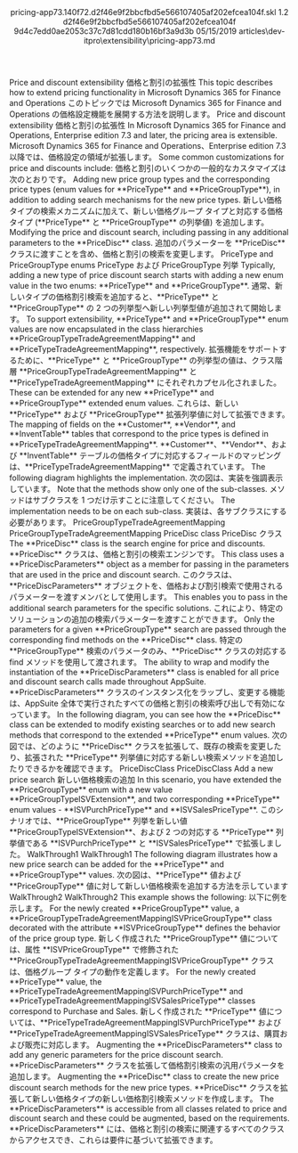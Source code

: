 <?xml version="1.0" encoding="UTF-8"?>
<xliff xmlns:logoport="urn:logoport:xliffeditor:xliff-extras:1.0" xmlns:tilt="urn:logoport:xliffeditor:tilt-non-translatables:1.0" xmlns:xsi="http://www.w3.org/2001/XMLSchema-instance" xmlns="urn:oasis:names:tc:xliff:document:1.2" xmlns:xliffext="urn:microsoft:content:schema:xliffextensions" version="1.2" xsi:schemaLocation="urn:oasis:names:tc:xliff:document:1.2 xliff-core-1.2-transitional.xsd">
  <file datatype="xml" source-language="en-US" original="pricing-app73.md" target-language="ja-JP">
    <header>
      <tool tool-company="Microsoft" tool-version="1.0-7889195" tool-name="mdxliff" tool-id="mdxliff"/>
      <xliffext:skl_file_name>pricing-app73.140f72.d2f46e9f2bbcfbd5e566107405af202efcea104f.skl</xliffext:skl_file_name>
      <xliffext:version>1.2</xliffext:version>
      <xliffext:ms.openlocfilehash>d2f46e9f2bbcfbd5e566107405af202efcea104f</xliffext:ms.openlocfilehash>
      <xliffext:ms.sourcegitcommit>9d4c7edd0ae2053c37c7d81cdd180b16bf3a9d3b</xliffext:ms.sourcegitcommit>
      <xliffext:ms.lasthandoff>05/15/2019</xliffext:ms.lasthandoff>
      <xliffext:ms.openlocfilepath>articles\dev-itpro\extensibility\pricing-app73.md</xliffext:ms.openlocfilepath>
    </header>
    <body>
      <group extype="content" id="content">
        <trans-unit xml:space="preserve" translate="yes" id="101" restype="x-metadata">
          <source>Price and discount extensibility</source>
        <target logoport:matchpercent="101" state="translated" state-qualifier="leveraged-tm">価格と割引の拡張性</target></trans-unit>
        <trans-unit xml:space="preserve" translate="yes" id="102" restype="x-metadata">
          <source>This topic describes how to extend pricing functionality in Microsoft Dynamics 365 for Finance and Operations</source>
        <target logoport:matchpercent="101" state="translated" state-qualifier="leveraged-tm">このトピックでは Microsoft Dynamics 365 for Finance and Operations の価格設定機能を展開する方法を説明します。</target></trans-unit>
        <trans-unit xml:space="preserve" translate="yes" id="103">
          <source>Price and discount extensibility</source>
        <target logoport:matchpercent="101" state="translated" state-qualifier="leveraged-tm">価格と割引の拡張性</target></trans-unit>
        <trans-unit xml:space="preserve" translate="yes" id="104">
          <source>In Microsoft Dynamics 365 for Finance and Operations, Enterprise edition 7.3 and later, the pricing area is extensible.</source>
        <target logoport:matchpercent="101" state="translated" state-qualifier="leveraged-tm">Microsoft Dynamics 365 for Finance and Operations、Enterprise edition 7.3 以降では、価格設定の領域が拡張します。</target></trans-unit>
        <trans-unit xml:space="preserve" translate="yes" id="105">
          <source>Some common customizations for price and discounts include:</source>
        <target logoport:matchpercent="101" state="translated" state-qualifier="leveraged-tm">価格と割引のいくつかの一般的なカスタマイズは次のとおりです。</target></trans-unit>
        <trans-unit xml:space="preserve" translate="yes" id="106">
          <source>Adding new price group types and the corresponding price types (enum values for <bpt id="p1">**</bpt>PriceType<ept id="p1">**</ept> and <bpt id="p2">**</bpt>PriceGroupType<ept id="p2">**</ept>), in addition to adding search mechanisms for the new price types.</source>
        <target logoport:matchpercent="101" state="translated" state-qualifier="leveraged-tm">新しい価格タイプの検索メカニズムに加えて、新しい価格グループ タイプと対応する価格タイプ (<bpt id="p1">**</bpt>PriceType<ept id="p1">**</ept> と <bpt id="p2">**</bpt>PriceGroupType<ept id="p2">**</ept> の列挙値) を追加します。</target></trans-unit>
        <trans-unit xml:space="preserve" translate="yes" id="107">
          <source>Modifying the price and discount search, including passing in any additional parameters to the <bpt id="p1">**</bpt>PriceDisc<ept id="p1">**</ept> class.</source>
        <target logoport:matchpercent="101" state="translated" state-qualifier="leveraged-tm">追加のパラメーターを <bpt id="p1">**</bpt>PriceDisc<ept id="p1">**</ept> クラスに渡すことを含め、価格と割引の検索を変更します。</target></trans-unit>
        <trans-unit xml:space="preserve" translate="yes" id="108">
          <source>PriceType and PriceGroupType enums</source>
        <target logoport:matchpercent="101" state="translated" state-qualifier="leveraged-tm">PriceType および PriceGroupType 列挙</target></trans-unit>
        <trans-unit xml:space="preserve" translate="yes" id="109">
          <source>Typically, adding a new type of price discount search starts with adding a new enum value in the two enums: <bpt id="p1">**</bpt>PriceType<ept id="p1">**</ept> and <bpt id="p2">**</bpt>PriceGroupType<ept id="p2">**</ept>.</source>
        <target logoport:matchpercent="101" state="translated" state-qualifier="leveraged-tm">通常、新しいタイプの価格割引検索を追加すると、<bpt id="p1">**</bpt>PriceType<ept id="p1">**</ept> と <bpt id="p2">**</bpt>PriceGroupType<ept id="p2">**</ept> の 2 つの列挙型へ新しい列挙型値が追加されて開始します。</target></trans-unit>
        <trans-unit xml:space="preserve" translate="yes" id="110">
          <source>To support extensibility, <bpt id="p1">**</bpt>PriceType<ept id="p1">**</ept> and <bpt id="p2">**</bpt>PriceGroupType<ept id="p2">**</ept> enum values are now encapsulated in the class hierarchies <bpt id="p3">**</bpt>PriceGroupTypeTradeAgreementMapping<ept id="p3">**</ept> and <bpt id="p4">**</bpt>PriceTypeTradeAgreementMapping<ept id="p4">**</ept>, respectively.</source>
        <target logoport:matchpercent="101" state="translated" state-qualifier="leveraged-tm">拡張機能をサポートするために、<bpt id="p1">**</bpt>PriceType<ept id="p1">**</ept> と <bpt id="p2">**</bpt>PriceGroupType<ept id="p2">**</ept> の列挙型の値は、クラス階層 <bpt id="p3">**</bpt>PriceGroupTypeTradeAgreementMapping<ept id="p3">**</ept> と <bpt id="p4">**</bpt>PriceTypeTradeAgreementMapping<ept id="p4">**</ept> にそれぞれカプセル化されました。</target></trans-unit>
        <trans-unit xml:space="preserve" translate="yes" id="111">
          <source>These can be extended for any new <bpt id="p1">**</bpt>PriceType<ept id="p1">**</ept> and <bpt id="p2">**</bpt>PriceGroupType<ept id="p2">**</ept> extended enum values.</source>
        <target logoport:matchpercent="101" state="translated" state-qualifier="leveraged-tm">これらは、新しい <bpt id="p1">**</bpt>PriceType<ept id="p1">**</ept> および <bpt id="p2">**</bpt>PriceGroupType<ept id="p2">**</ept> 拡張列挙値に対して拡張できます。</target></trans-unit>
        <trans-unit xml:space="preserve" translate="yes" id="112">
          <source>The mapping of fields on the <bpt id="p1">**</bpt>Customer<ept id="p1">**</ept>, <bpt id="p2">**</bpt>Vendor<ept id="p2">**</ept>, and <bpt id="p3">**</bpt>InventTable<ept id="p3">**</ept> tables that  correspond to the price types is defined in <bpt id="p4">**</bpt>PriceTypeTradeAgreementMapping<ept id="p4">**</ept>.</source>
        <target logoport:matchpercent="101" state="translated" state-qualifier="leveraged-tm"><bpt id="p1">**</bpt>Customer<ept id="p1">**</ept>、<bpt id="p2">**</bpt>Vendor<ept id="p2">**</ept>、および <bpt id="p3">**</bpt>InventTable<ept id="p3">**</ept> テーブルの価格タイプに対応するフィールドのマッピングは、<bpt id="p4">**</bpt>PriceTypeTradeAgreementMapping<ept id="p4">**</ept> で定義されています。</target></trans-unit>
        <trans-unit xml:space="preserve" translate="yes" id="113">
          <source>The following diagram highlights the implementation.</source>
        <target logoport:matchpercent="101" state="translated" state-qualifier="leveraged-tm">次の図は、実装を強調表示しています。</target></trans-unit>
        <trans-unit xml:space="preserve" translate="yes" id="114">
          <source>Note that the methods show only one of the sub-classes.</source>
        <target logoport:matchpercent="101" state="translated" state-qualifier="leveraged-tm">メソッドはサブクラスを 1 つだけ示すことに注意してください。</target></trans-unit>
        <trans-unit xml:space="preserve" translate="yes" id="115">
          <source>The implementation needs to be on each sub-class.</source>
        <target logoport:matchpercent="101" state="translated" state-qualifier="leveraged-tm">実装は、各サブクラスにする必要があります。</target></trans-unit>
        <trans-unit xml:space="preserve" translate="yes" id="116">
          <source>PriceGroupTypeTradeAgreementMapping</source>
        <target logoport:matchpercent="101" state="translated" state-qualifier="leveraged-tm">PriceGroupTypeTradeAgreementMapping</target></trans-unit>
        <trans-unit xml:space="preserve" translate="yes" id="117">
          <source>PriceDisc class</source>
        <target logoport:matchpercent="101" state="translated" state-qualifier="leveraged-tm">PriceDisc クラス</target></trans-unit>
        <trans-unit xml:space="preserve" translate="yes" id="118">
          <source>The <bpt id="p1">**</bpt>PriceDisc<ept id="p1">**</ept> class is the search engine for price and discounts.</source>
        <target logoport:matchpercent="101" state="translated" state-qualifier="leveraged-tm"><bpt id="p1">**</bpt>PriceDisc<ept id="p1">**</ept> クラスは、価格と割引の検索エンジンです。</target></trans-unit>
        <trans-unit xml:space="preserve" translate="yes" id="119">
          <source>This class uses a <bpt id="p1">**</bpt>PriceDiscParameters<ept id="p1">**</ept> object as a member for passing in the parameters that are used in the price and discount search.</source>
        <target logoport:matchpercent="101" state="translated" state-qualifier="leveraged-tm">このクラスは、<bpt id="p1">**</bpt>PriceDiscParameters<ept id="p1">**</ept> オブジェクトを、価格および割引検索で使用されるパラメーターを渡すメンバとして使用します。</target></trans-unit>
        <trans-unit xml:space="preserve" translate="yes" id="120">
          <source>This enables you to pass in the additional search parameters for the specific solutions.</source>
        <target logoport:matchpercent="101" state="translated" state-qualifier="leveraged-tm">これにより、特定のソリューションの追加の検索パラメーターを渡すことができます。</target></trans-unit>
        <trans-unit xml:space="preserve" translate="yes" id="121">
          <source>Only the parameters for a given <bpt id="p1">**</bpt>PriceGroupType<ept id="p1">**</ept> search are passed through the corresponding find methods on the <bpt id="p2">**</bpt>PriceDisc<ept id="p2">**</ept> class.</source>
        <target logoport:matchpercent="101" state="translated" state-qualifier="leveraged-tm">特定の <bpt id="p1">**</bpt>PriceGroupType<ept id="p1">**</ept> 検索のパラメータのみ、<bpt id="p2">**</bpt>PriceDisc<ept id="p2">**</ept> クラスの対応する find メソッドを使用して渡されます。</target></trans-unit>
        <trans-unit xml:space="preserve" translate="yes" id="122">
          <source>The ability to wrap and modify the instantiation of the <bpt id="p1">**</bpt>PriceDiscParameters<ept id="p1">**</ept> class is enabled for all price and discount search calls made throughout AppSuite.</source>
        <target logoport:matchpercent="101" state="translated" state-qualifier="leveraged-tm"><bpt id="p1">**</bpt>PriceDiscParameters<ept id="p1">**</ept> クラスのインスタンス化をラップし、変更する機能は、AppSuite 全体で実行されたすべての価格と割引の検索呼び出しで有効になっています。</target></trans-unit>
        <trans-unit xml:space="preserve" translate="yes" id="123">
          <source>In the following diagram, you can see how the <bpt id="p1">**</bpt>PriceDisc<ept id="p1">**</ept> class can be extended to modify existing searches or to add new search methods that correspond to the extended <bpt id="p2">**</bpt>PriceType<ept id="p2">**</ept> enum values.</source>
        <target logoport:matchpercent="101" state="translated" state-qualifier="leveraged-tm">次の図では、どのように <bpt id="p1">**</bpt>PriceDisc<ept id="p1">**</ept> クラスを拡張して、既存の検索を変更したり、拡張された <bpt id="p2">**</bpt>PriceType<ept id="p2">**</ept> 列挙値に対応する新しい検索メソッドを追加したりできるかを確認できます。</target></trans-unit>
        <trans-unit xml:space="preserve" translate="yes" id="124">
          <source>PriceDiscClass</source>
        <target logoport:matchpercent="101" state="translated" state-qualifier="leveraged-tm">PriceDiscClass</target></trans-unit>
        <trans-unit xml:space="preserve" translate="yes" id="125">
          <source>Add a new price search</source>
        <target logoport:matchpercent="101" state="translated" state-qualifier="leveraged-tm">新しい価格検索の追加</target></trans-unit>
        <trans-unit xml:space="preserve" translate="yes" id="126">
          <source>In this scenario, you have extended the <bpt id="p1">**</bpt>PriceGroupType<ept id="p1">**</ept> enum with a new value <bpt id="p2">**</bpt>PriceGroupTypeISVExtension<ept id="p2">**</ept>, and two corresponding <bpt id="p3">**</bpt>PriceType<ept id="p3">**</ept> enum values - <bpt id="p4">**</bpt>ISVPurchPriceType<ept id="p4">**</ept> and <bpt id="p5">**</bpt>ISVSalesPriceType<ept id="p5">**</ept>.</source>
        <target logoport:matchpercent="101" state="translated" state-qualifier="leveraged-tm">このシナリオでは、<bpt id="p1">**</bpt>PriceGroupType<ept id="p1">**</ept> 列挙を新しい値 <bpt id="p2">**</bpt>PriceGroupTypeISVExtension<ept id="p2">**</ept>、および 2 つの対応する <bpt id="p3">**</bpt>PriceType<ept id="p3">**</ept> 列挙値である <bpt id="p4">**</bpt>ISVPurchPriceType<ept id="p4">**</ept> と <bpt id="p5">**</bpt>ISVSalesPriceType<ept id="p5">**</ept> で拡張しました。</target></trans-unit>
        <trans-unit xml:space="preserve" translate="yes" id="127">
          <source>WalkThrough1</source>
        <target logoport:matchpercent="101" state="translated" state-qualifier="leveraged-tm">WalkThrough1</target></trans-unit>
        <trans-unit xml:space="preserve" translate="yes" id="128">
          <source>The following diagram illustrates how a new price search can be added for the <bpt id="p1">**</bpt>PriceType<ept id="p1">**</ept> and <bpt id="p2">**</bpt>PriceGroupType<ept id="p2">**</ept> values.</source>
        <target logoport:matchpercent="101" state="translated" state-qualifier="leveraged-tm">次の図は、<bpt id="p1">**</bpt>PriceType<ept id="p1">**</ept> 値および <bpt id="p2">**</bpt>PriceGroupType<ept id="p2">**</ept> 値に対して新しい価格検索を追加する方法を示しています</target></trans-unit>
        <trans-unit xml:space="preserve" translate="yes" id="129">
          <source>WalkThrough2</source>
        <target logoport:matchpercent="101" state="translated" state-qualifier="leveraged-tm">WalkThrough2</target></trans-unit>
        <trans-unit xml:space="preserve" translate="yes" id="130">
          <source>This example shows the following:</source>
        <target logoport:matchpercent="101" state="translated" state-qualifier="leveraged-tm">以下に例を示します。</target></trans-unit>
        <trans-unit xml:space="preserve" translate="yes" id="131">
          <source>For the newly created <bpt id="p1">**</bpt>PriceGroupType<ept id="p1">**</ept> value, a <bpt id="p2">**</bpt>PriceGroupTypeTradeAgreementMappingISVPriceGroupType<ept id="p2">**</ept> class decorated with the attribute <bpt id="p3">**</bpt>ISVPriceGroupType<ept id="p3">**</ept> defines the behavior of the price group type.</source>
        <target logoport:matchpercent="101" state="translated" state-qualifier="leveraged-tm">新しく作成された <bpt id="p1">**</bpt>PriceGroupType<ept id="p1">**</ept> 値については、属性 <bpt id="p3">**</bpt>ISVPriceGroupType<ept id="p3">**</ept> で修飾された <bpt id="p2">**</bpt>PriceGroupTypeTradeAgreementMappingISVPriceGroupType<ept id="p2">**</ept> クラスは、価格グループ タイプの動作を定義します。</target></trans-unit>
        <trans-unit xml:space="preserve" translate="yes" id="132">
          <source>For the newly created <bpt id="p1">**</bpt>PriceType<ept id="p1">**</ept> value, the <bpt id="p2">**</bpt>PriceTypeTradeAgreementMappingISVPurchPriceType<ept id="p2">**</ept> and <bpt id="p3">**</bpt>PriceTypeTradeAgreementMappingISVSalesPriceType<ept id="p3">**</ept> classes correspond to Purchase and Sales.</source>
        <target logoport:matchpercent="101" state="translated" state-qualifier="leveraged-tm">新しく作成された <bpt id="p1">**</bpt>PriceType<ept id="p1">**</ept> 値については、<bpt id="p2">**</bpt>PriceTypeTradeAgreementMappingISVPurchPriceType<ept id="p2">**</ept> および <bpt id="p3">**</bpt>PriceTypeTradeAgreementMappingISVSalesPriceType<ept id="p3">**</ept> クラスは、購買および販売に対応します。</target></trans-unit>
        <trans-unit xml:space="preserve" translate="yes" id="133">
          <source>Augmenting the <bpt id="p1">**</bpt>PriceDiscParameters<ept id="p1">**</ept> class to add any generic parameters for the price discount search.</source>
        <target logoport:matchpercent="101" state="translated" state-qualifier="leveraged-tm"><bpt id="p1">**</bpt>PriceDiscParameters<ept id="p1">**</ept> クラスを拡張して価格割引検索の汎用パラメータを追加します。</target></trans-unit>
        <trans-unit xml:space="preserve" translate="yes" id="134">
          <source>Augmenting the <bpt id="p1">**</bpt>PriceDisc<ept id="p1">**</ept> class to create the new price discount search methods for the new price types.</source>
        <target logoport:matchpercent="101" state="translated" state-qualifier="leveraged-tm"><bpt id="p1">**</bpt>PriceDisc<ept id="p1">**</ept> クラスを拡張して新しい価格タイプの新しい価格割引検索メソッドを作成します。</target></trans-unit>
        <trans-unit xml:space="preserve" translate="yes" id="135">
          <source>The <bpt id="p1">**</bpt>PriceDiscParameters<ept id="p1">**</ept> is accessible from all classes related to price and discount search and these could be augmented, based on the requirements.</source>
        <target logoport:matchpercent="101" state="translated" state-qualifier="leveraged-tm"><bpt id="p1">**</bpt>PriceDiscParameters<ept id="p1">**</ept> には、価格と割引の検索に関連するすべてのクラスからアクセスでき、これらは要件に基づいて拡張できます。</target></trans-unit>
      </group>
    </body>
  </file>
</xliff>